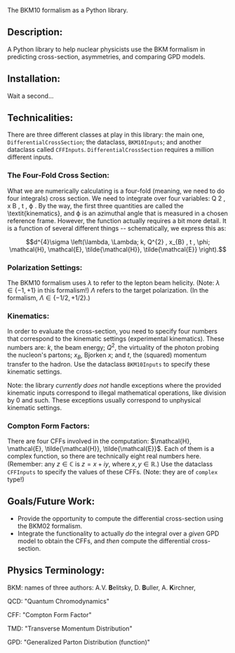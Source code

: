The BKM10 formalism as a Python library.

## Description:
A Python library to help nuclear physicists use the BKM formalism in predicting cross-section, asymmetries, and comparing GPD models.

## Installation:

Wait a second...

## Technicalities:
There are three different classes at play in this library: the main one, `DifferentialCrossSection`; the dataclass, `BKM10Inputs`; and another dataclass called `CFFInputs`. `DifferentialCrossSection` requires a million different inputs.

### The Four-Fold Cross Section:

What we are numerically calculating is a four-fold (meaning, we need to do four integrals) cross section. We need to integrate over four variables: Q 2 , x B , t , ϕ . By the way, the first three quantities are called the \textit{kinematics}, and ϕ is an azimuthal angle that is measured in a chosen reference frame. However, the function actually requires a bit more detail. It is a function of several different things -- schematically, we express this as:

$$d^{4}\sigma \left(\lambda, \Lambda; k, Q^{2} , x_{B} , t , \phi; \mathcal{H}, \mathcal{E}, \tilde{\mathcal{H}}, \tilde{\mathcal{E}} \right).$$

### Polarization Settings:

The BKM10 formalism uses $\lambda$ to refer to the lepton beam helicity. (Note: $\lambda \in \{ -1, +1 \}$ in this formalism!) $\Lambda$ refers to the target polarization. (In the formalism, $\Lambda \in \{ -1/2, +1/2 \}$.)

### Kinematics:

In order to evaluate the cross-section, you need to specify four numbers that correspond to the kinematic settings (experimental kinematics). These numbers are: $k$, the beam energy; $Q^{2}$, the virtuality of the photon probing the nucleon's partons; $x_{B}$, Bjorken $x$; and $t$, the (squared) momentum transfer to the hadron. Use the dataclass `BKM10Inputs` to specify these kinematic settings.

Note: the library *currently does not* handle exceptions where the provided kinematic inputs correspond to illegal mathematical operations, like division by $0$ and such. These exceptions usually correspond to unphysical kinematic settings.

### Compton Form Factors:

There are four CFFs involved in the computation: $\mathcal{H}, \mathcal{E}, \tilde{\mathcal{H}}, \tilde{\mathcal{E}}$. Each of them is a complex function, so there are technically eight real numbers here. (Remember: any $z \in \mathbb{C}$ is $z = x + i y$, where $x, y \in \mathbb{R}$.) Use the dataclass `CFFInputs` to specify the values of these CFFs. (Note: they are of `complex` type!)

## Goals/Future Work:

- Provide the opportunity to compute the differential cross-section using the BKM02 formalism.
- Integrate the functionality to actually *do* the integral over a *given* GPD model to obtain the CFFs, and *then* compute the differential cross-section.

## Physics Terminology:

BKM: names of three authors: A.V. **B**elitsky, D. **B**uller, A. **K**irchner,

QCD: "Quantum Chromodynamics"

CFF: "Compton Form Factor"

TMD: "Transverse Momentum Distribution"

GPD: "Generalized Parton Distribution (function)"